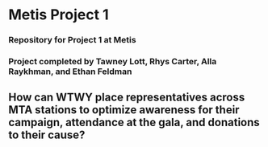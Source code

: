 # Metis Project 1
### Repository for Project 1 at Metis
### Project completed by Tawney Lott, Rhys Carter, Alla Raykhman, and Ethan Feldman

## How can WTWY place representatives across MTA stations to optimize awareness for their campaign, attendance at the gala, and donations to their cause?

